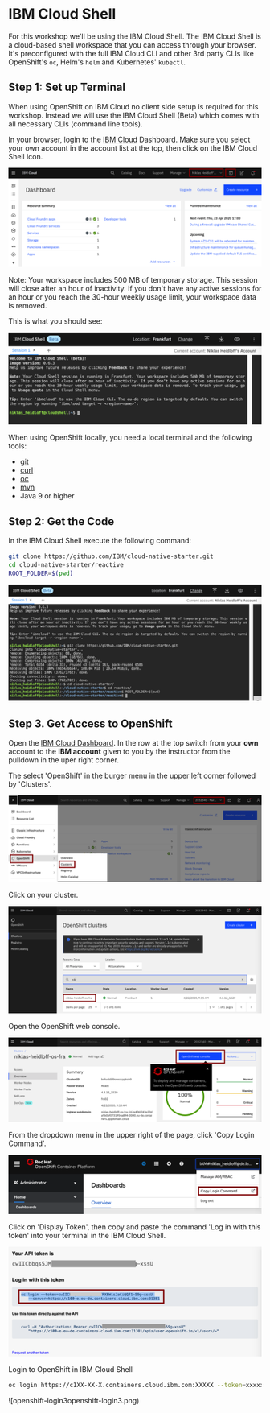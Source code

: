 # IBM Cloud Shell

For this workshop we'll be using the IBM Cloud Shell. The IBM Cloud Shell is a cloud-based shell workspace that you can access through your browser. It's preconfigured with the full IBM Cloud CLI and other 3rd party CLIs like OpenShift's `oc`, Helm's `helm` and Kubernetes' `kubectl`.

## Step 1: Set up Terminal

When using OpenShift on IBM Cloud no client side setup is required for this workshop. Instead we will use the IBM Cloud Shell (Beta) which comes with all necessary CLIs (command line tools).

In your browser, login to the [IBM Cloud](https://cloud.ibm.com) Dashboard. Make sure you select your own account in the account list at the top, then click on the IBM Cloud Shell icon.

![cloud-shell-launch](../images/cloud-shell-launch.png)

Note: Your workspace includes 500 MB of temporary storage. This session will close after an hour of inactivity. If you don't have any active sessions for an hour or you reach the 30-hour weekly usage limit, your workspace data is removed.

This is what you should see:

![cloud-shell](../images/cloud-shell.png)

When using OpenShift locally, you need a local terminal and the following tools:

* [git](https://git-scm.com/book/en/v2/Getting-Started-Installing-Git)
* [curl](https://curl.haxx.se/download.html)
* [oc](https://docs.openshift.com/container-platform/4.3/welcome/index.html)
* [mvn](https://maven.apache.org/ref/3.6.3/maven-embedder/cli.html)
* Java 9 or higher

## Step 2: Get the Code

In the IBM Cloud Shell execute the following command:

```bash
git clone https://github.com/IBM/cloud-native-starter.git
cd cloud-native-starter/reactive
ROOT_FOLDER=$(pwd)
```

![cloud-shell-clone](../images/cloud-shell-clone.png)

## Step 3. Get Access to OpenShift

Open the [IBM Cloud Dashboard](https://cloud.ibm.com). In the row at the top switch from your **own** account to the **IBM account** given to you by the instructor from the pulldown in the uper right corner.

The select 'OpenShift' in the burger menu in the upper left corner followed by 'Clusters'.

![openshift-console-launch1](../images/openshift-console-launch1.png)

Click on your cluster.

![openshift-console-launch2](../images/openshift-console-launch2.png)

Open the OpenShift web console.

![Open the OpenShift web console](../images/openshift-console-launch3.png)

From the dropdown menu in the upper right of the page, click 'Copy Login Command'.

![openshift-login1](../images/openshift-login1.png)

Click on 'Display Token', then copy and paste the command 'Log in with this token' into your terminal in the IBM Cloud Shell.

![openshift-login2](../images/openshift-login2.png)

Login to OpenShift in IBM Cloud Shell

```bash
oc login https://c1XX-XX-X.containers.cloud.ibm.com:XXXXX --token=xxxxxx'
```

![openshift-login3openshift-login3.png)
